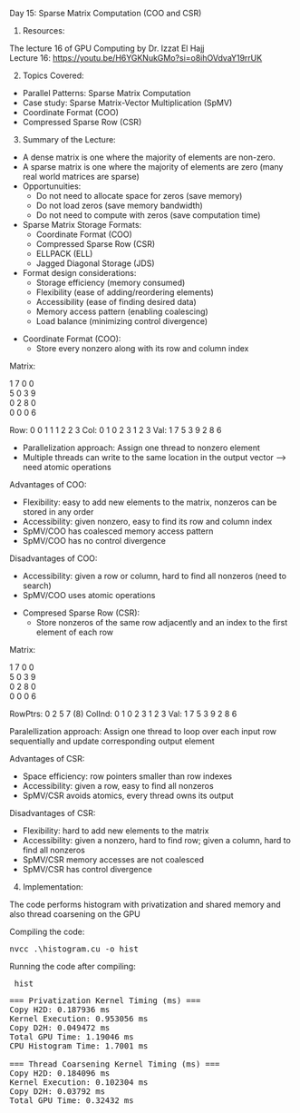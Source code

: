 Day 15: Sparse Matrix Computation (COO and CSR)

1) Resources:

The lecture 16 of GPU Computing by Dr. Izzat El Hajj  
Lecture 16: https://youtu.be/H6YGKNukGMo?si=o8ihOVdvaY19rrUK

2) Topics Covered:

- Parallel Patterns: Sparse Matrix Computation
- Case study: Sparse Matrix-Vector Multiplication (SpMV)
- Coordinate Format (COO)
- Compressed Sparse Row (CSR)

3) Summary of the Lecture:  

- A dense matrix is one where the majority of elements are non-zero. 
- A sparse matrix is one where the majority of elements are zero (many real world matrices are sparse)
- Opportunuities:
    - Do not need to allocate space for zeros (save memory)
    - Do not load zeros (save memory bandwidth)
    - Do not need to compute with zeros (save computation time)
- Sparse Matrix Storage Formats:
    - Coordinate Format (COO)
    - Compressed Sparse Row (CSR)
    - ELLPACK (ELL)
    - Jagged Diagonal Storage (JDS)
- Format design considerations:
    - Storage efficiency (memory consumed)
    - Flexibility (ease of adding/reordering elements)
    - Accessibility (ease of finding desired data)
    - Memory access pattern (enabling coalescing)
    - Load balance (minimizing control divergence)

+ Coordinate Format (COO):
    - Store every nonzero along with its row and column index
    
Matrix:

1 7 0 0  
5 0 3 9  
0 2 8 0  
0 0 0 6  

Row: 0 0 1 1 1 2 2 3
Col: 0 1 0 2 3 1 2 3
Val: 1 7 5 3 9 2 8 6

- Parallelization approach: Assign one thread to nonzero element
- Multiple threads can write to the same location in the output vector --> need atomic operations

Advantages of COO:
- Flexibility: easy to add new elements to the matrix, nonzeros can be stored in any order
- Accessibility: given nonzero, easy to find its row and column index
- SpMV/COO has coalesced memory access pattern
- SpMV/COO has no control divergence

Disadvantages of COO:
- Accessibility: given a row or column, hard to find all nonzeros (need to search)
- SpMV/COO uses atomic operations

+ Compresed Sparse Row (CSR):
    - Store nonzeros of the same row adjacently and an index to the first element of each row

Matrix:

1 7 0 0  
5 0 3 9  
0 2 8 0  
0 0 0 6  

RowPtrs: 0 2 5 7 (8)
ColInd: 0 1 0 2 3 1 2 3
Val: 1 7 5 3 9 2 8 6

Paralellization approach: Assign one thread to loop over each input row sequentially and update corresponding output element

Advantages of CSR:
- Space efficiency: row pointers smaller than row indexes
- Accessibility: given a row, easy to find all nonzeros
- SpMV/CSR avoids atomics, every thread owns its output

Disadvantages of CSR:
- Flexibility: hard to add new elements to the matrix
- Accessibility: given a nonzero, hard to find row; given a column, hard to find all nonzeros
- SpMV/CSR memory accesses are not coalesced
- SpMV/CSR has control divergence



4) Implementation:

The code performs histogram with privatization and shared memory and also thread coarsening on the GPU

Compiling the code:  

<pre>nvcc .\histogram.cu -o hist</pre>

Running the code after compiling: 
<pre> hist </pre>

<pre>=== Privatization Kernel Timing (ms) ===
Copy H2D: 0.187936 ms
Kernel Execution: 0.953056 ms
Copy D2H: 0.049472 ms
Total GPU Time: 1.19046 ms
CPU Histogram Time: 1.7001 ms

=== Thread Coarsening Kernel Timing (ms) ===
Copy H2D: 0.184096 ms
Kernel Execution: 0.102304 ms
Copy D2H: 0.03792 ms
Total GPU Time: 0.32432 ms</pre>
